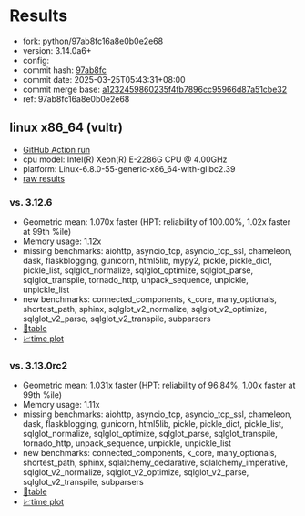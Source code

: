 # Results

- fork: python/97ab8fc16a8e0b0e2e68
- version: 3.14.0a6+
- config: 
- commit hash: [97ab8fc](https://github.com/python/cpython/commit/97ab8fc)
- commit date: 2025-03-25T05:43:31+08:00
- commit merge base: [a1232459860235f4fb7896cc95966d87a51cbe32](https://github.com/python/cpython/commit/a1232459860235f4fb7896cc95966d87a51cbe32)
- ref: 97ab8fc16a8e0b0e2e68

## linux x86_64 (vultr)

- [GitHub Action run](https://github.com/facebookexperimental/free-threading-benchmarking/actions/runs/14065304121)
- cpu model: Intel(R) Xeon(R) E-2286G CPU @ 4.00GHz
- platform: Linux-6.8.0-55-generic-x86_64-with-glibc2.39
- [raw results](bm-20250325-vultr-x86_64-python-97ab8fc16a8e0b0e2e68-3.14.0a6%2B-97ab8fc.json)

### vs. 3.12.6

- Geometric mean: 1.070x faster (HPT: reliability of 100.00%, 1.02x faster at 99th %ile)
- Memory usage: 1.12x
- missing benchmarks: aiohttp, asyncio_tcp, asyncio_tcp_ssl, chameleon, dask, flaskblogging, gunicorn, html5lib, mypy2, pickle, pickle_dict, pickle_list, sqlglot_normalize, sqlglot_optimize, sqlglot_parse, sqlglot_transpile, tornado_http, unpack_sequence, unpickle, unpickle_list
- new benchmarks: connected_components, k_core, many_optionals, shortest_path, sphinx, sqlglot_v2_normalize, sqlglot_v2_optimize, sqlglot_v2_parse, sqlglot_v2_transpile, subparsers
- [📄table](bm-20250325-vultr-x86_64-python-97ab8fc16a8e0b0e2e68-3.14.0a6%2B-97ab8fc-vs-3.12.6.md)
- [📈time plot](bm-20250325-vultr-x86_64-python-97ab8fc16a8e0b0e2e68-3.14.0a6%2B-97ab8fc-vs-3.12.6.svg)

### vs. 3.13.0rc2

- Geometric mean: 1.031x faster (HPT: reliability of 96.84%, 1.00x faster at 99th %ile)
- Memory usage: 1.11x
- missing benchmarks: aiohttp, asyncio_tcp, asyncio_tcp_ssl, chameleon, dask, flaskblogging, gunicorn, html5lib, pickle, pickle_dict, pickle_list, sqlglot_normalize, sqlglot_optimize, sqlglot_parse, sqlglot_transpile, tornado_http, unpack_sequence, unpickle, unpickle_list
- new benchmarks: connected_components, k_core, many_optionals, shortest_path, sphinx, sqlalchemy_declarative, sqlalchemy_imperative, sqlglot_v2_normalize, sqlglot_v2_optimize, sqlglot_v2_parse, sqlglot_v2_transpile, subparsers
- [📄table](bm-20250325-vultr-x86_64-python-97ab8fc16a8e0b0e2e68-3.14.0a6%2B-97ab8fc-vs-3.13.0rc2.md)
- [📈time plot](bm-20250325-vultr-x86_64-python-97ab8fc16a8e0b0e2e68-3.14.0a6%2B-97ab8fc-vs-3.13.0rc2.svg)

